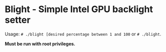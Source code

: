 # Blight - Simple Intel GPU backlight setter

Usage: `# ./blight [desired percentage between 1 and 100` or `# ./blight`.

**Must be run with root privileges.**
